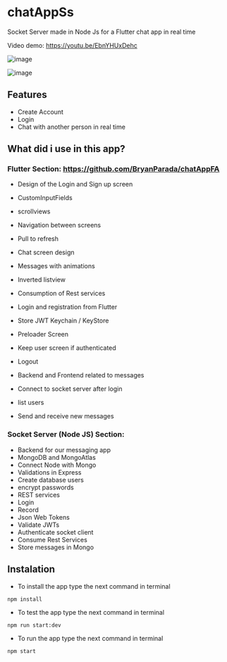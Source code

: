 # chatAppSs
Socket Server made in Node Js for a Flutter chat app in real time 

Video demo: https://youtu.be/EbnYHUxDehc

![image](https://user-images.githubusercontent.com/51382458/221269760-7b350a03-81a8-4804-b482-28890b333db4.png)

![image](https://user-images.githubusercontent.com/51382458/221269682-3c82e91f-9166-447e-af10-2ec701a02c07.png)

## Features 
- Create Account
- Login
- Chat with another person in real time

## What did i use in this app?

### Flutter Section: https://github.com/BryanParada/chatAppFA

- Design of the Login and Sign up screen
- CustomInputFields
- scrollviews
- Navigation between screens

- Pull to refresh
- Chat screen design
- Messages with animations
- Inverted listview

- Consumption of Rest services
- Login and registration from Flutter
- Store JWT Keychain / KeyStore
- Preloader Screen
- Keep user screen if authenticated
- Logout
- Backend and Frontend related to messages
- Connect to socket server after login
- list users
- Send and receive new messages
 
### Socket Server (Node JS) Section: 

- Backend for our messaging app
- MongoDB and MongoAtlas
- Connect Node with Mongo
- Validations in Express
- Create database users
- encrypt passwords
- REST services
- Login
- Record
- Json Web Tokens
- Validate JWTs
- Authenticate socket client
- Consume Rest Services
- Store messages in Mongo
 

## Instalation

- To install the app type the next command in terminal

```
npm install
```

- To test the app type the next command in terminal

```
npm run start:dev
```

- To run the app type the next command in terminal

```
npm start
```
